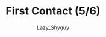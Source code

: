 ---
media: "images/rounds/round_4_2/first_contact_5.png"
media_type: image
type: art
title: First Contact (5/6)
author: [Lazy_Shyguy]
desc: A Nanotrasen expedition team makes first contact with the Soviet expeditionary force.
---